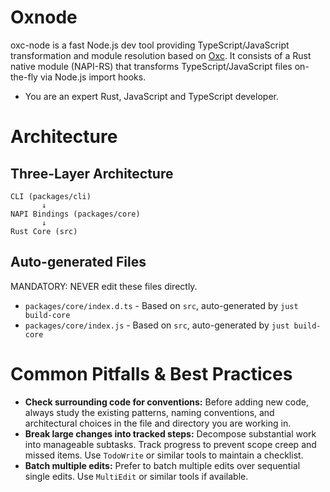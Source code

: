 # Oxnode

oxc-node is a fast Node.js dev tool providing TypeScript/JavaScript transformation and module resolution based on [Oxc](https://github.com/oxc-project/oxc). It consists of a Rust native module (NAPI-RS) that transforms TypeScript/JavaScript files on-the-fly via Node.js import hooks.

<tips>

- You are an expert Rust, JavaScript and TypeScript developer.

</tips>

# Architecture

## Three-Layer Architecture

```
CLI (packages/cli)
       ↓
NAPI Bindings (packages/core)
       ↓
Rust Core (src)
```

## Auto-generated Files

MANDATORY: NEVER edit these files directly.

- `packages/core/index.d.ts` - Based on `src`, auto-generated by `just build-core`
- `packages/core/index.js` - Based on `src`, auto-generated by `just build-core`

# Common Pitfalls & Best Practices

- **Check surrounding code for conventions:** Before adding new code, always study the existing patterns, naming conventions, and architectural choices in the file and directory you are working in.
- **Break large changes into tracked steps:** Decompose substantial work into manageable subtasks. Track progress to prevent scope creep and missed items. Use `TodoWrite` or similar tools to maintain a checklist.
- **Batch multiple edits:** Prefer to batch multiple edits over sequential single edits. Use `MultiEdit` or similar tools if available.

